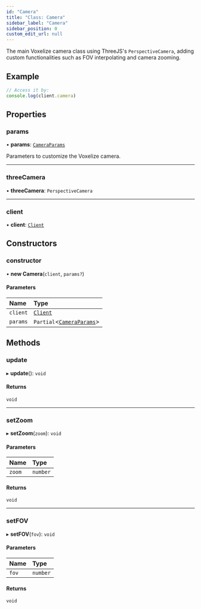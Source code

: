 ```yaml
---
id: "Camera"
title: "Class: Camera"
sidebar_label: "Camera"
sidebar_position: 0
custom_edit_url: null
---
```


The main Voxelize camera class using ThreeJS's `PerspectiveCamera`, adding custom functionalities such as FOV interpolating and camera zooming.

## Example
```typescript
// Access it by:
console.log(client.camera)
```

## Properties

### params

• **params**: [`CameraParams`](../modules.md#cameraparams-36)

Parameters to customize the Voxelize camera.

___

### threeCamera

• **threeCamera**: `PerspectiveCamera`

___

### client

• **client**: [`Client`](Client.md)

## Constructors

### constructor

• **new Camera**(`client`, `params?`)

#### Parameters

| Name | Type |
| :------ | :------ |
| `client` | [`Client`](Client.md) |
| `params` | `Partial`<[`CameraParams`](../modules.md#cameraparams-36)\> |

## Methods

### update

▸ **update**(): `void`

#### Returns

`void`

___

### setZoom

▸ **setZoom**(`zoom`): `void`

#### Parameters

| Name | Type |
| :------ | :------ |
| `zoom` | `number` |

#### Returns

`void`

___

### setFOV

▸ **setFOV**(`fov`): `void`

#### Parameters

| Name | Type |
| :------ | :------ |
| `fov` | `number` |

#### Returns

`void`
